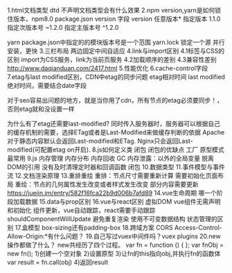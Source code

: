 1.html文档类型 dtd 不声明文档类型会有什么效果
2.npm version,yarn是如何锁住版本，npm8.0
package.json version 字段
version
任意版本*
指定版本 1.1.0
指定次版本号 ~1.2.0
指定主版本号 ^1.2.0

yarn
package.json中指定的的模块版本号是一个范围
yarn.lock 锁定一个源
          并行安装，更快
3.三栏布局 两边固定中间自适应
4.link与import区别
4.1标签与CSS的区别 import为CSS服务，link为当前页服务
4.2加载顺序的差别
4.3兼容性差别
http://www.daqianduan.com/2417.html
5.性能优化
6.cache-control字段
7.etag与last modified区别，CDN中etag的同步问题
etag相对时间
last modified绝对时间，需要结合date字段

对于seo容易出问题的地方，就是当你用了cdn，所有节点的etag必须要同步！，否则etag就和没设置一样

为什么有了etag还需要last-modified?
同时传入服务器时，服务器可以根据自己的缓存机制的需要，选择ETag或者是Last-Modified来做缓存判断的依据
Apache对于静态内容默认会返回Last-modified和ETag.
Nginx只会返回Last-modified(可配置etag on开启).
8.js如何定义类
闭包 闭包的优缺点
工厂
原型模式 最常用
9.js 内存管理
内存分布
内存回收 GC
内存泄露：以外的全局变量 脱离DOM的引用 没有及时清理定时器和回调函数 闭包
10.数据类型
11.事件模型与事件流
12.文档渲染原理
13.重排重绘
重排：节点尺寸需要重新计算
     需要初始化页面布局
重绘：节点的几何属性发生改变或者样式发生改变
      部分内容需要更新
https://juejin.im/entry/582f16fca22b9d006b7afd89
14.vue生命周期 哪一个阶段加载数据
15.data与prop区别
16.vue与react区别
虚拟DOM
vue组件无需声明和初始化
组件更新，vue自动跟踪，react需要手动跟踪
         shouldComponentWillUpdate 避免重复渲染
         使用不可变数据结构
状态管理的区别
17.盒模型 box-sizing还有padding-box
18.跨域方案 CORS Access-Control-Allow-Origin:*有什么问题？
19.自己写过vuex中间件吗？vuex plugins
20.new操作都做了什么？
new共经历了四个过程。
var fn = function () { };
var fnObj = new fn();
1)创建一个空对象
2)设置原型
3)让fn的this指向obj,并执行fn的函数体
var result = fn.call(obj)
4)返回result